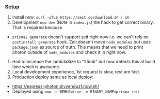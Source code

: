 ### Setup

1. Install now: `curl -sfLS https://zeit.co/download.sh | sh`
1. Development `now dev` (Note in `index.js`) the hack to get correct binary.
   That is required because

- `prisma2 generate` doesn't support zeit right now i.e. we can't rely on `postinstall generate` hook. Zeit doesn't move `node_modules` but uses `package.json` as source of truth. This means that we need to print photon outside of `node_modules` and check it in right now.

1. Had to increase the lambdaSize to "25mb" but now detects this at build time which is awesome.
1. Local development experience, 1st request is slow, rest are fast.
1. Production deploy same as local deploy:

- https://express-photon.divyenduz1.now.sh/
- Deployed using `now -e DEBUG=true -e BINARY_NAME=prisma-zeit`
